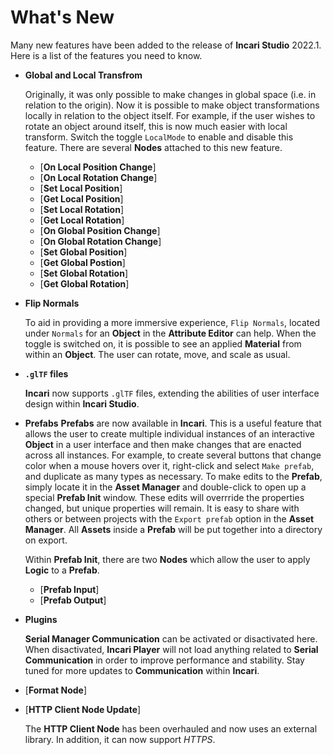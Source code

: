 # What's New

Many new features have been added to the release of **Incari Studio** 2022.1. Here is a list of the features you need to know.

* **Global and Local Transfrom** 

    Originally, it was only possible to make changes in global space (i.e. in relation to the origin). Now it is possible to make object transformations locally in relation to the object itself. For example, if the user wishes to rotate an object around itself, this is now much easier with local transform. Switch the toggle `LocalMode` to enable and disable this feature. There are several **Nodes** attached to this new feature. 

  * [**On Local Position Change**]
  * [**On Local Rotation Change**]
  * [**Set Local Position**]
  * [**Get Local Position**]
  * [**Set Local Rotation**]
  * [**Get Local Rotation**]
  * [**On Global Position Change**]
  * [**On Global Rotation Change**]
  * [**Set Global Position**]
  * [**Get Global Postion**]
  * [**Set Global Rotation**]
  * [**Get Global Rotation**]


* **Flip Normals** 

    To aid in providing a more immersive experience, `Flip Normals`, located under `Normals` for an **Object** in the **Attribute Editor** can help. When the toggle is switched on, it is possible to see an applied **Material** from within an **Object**. The user can rotate, move, and scale as usual. 


* **`.glTF` files**

     **Incari** now supports `.glTF` files, extending the abilities of user interface design within **Incari Studio**. 

<!--
* **Material Editor Update**
  
   The **Material Editor** has seen several additions and changes. These include changes to **Environment**, **Normal Maps**, **Occlusion Maps, and the inclusion of a new **PBR Material** **Extended PBR Material**.

!-->

* **Prefabs**
    **Prefabs** are now available in **Incari**. This is a useful feature that allows the user to create multiple individual instances of an interactive **Object** in a user interface and then make changes that are enacted across all instances. For example, to create several buttons that change color when a mouse hovers over it, right-click and select `Make prefab`, and duplicate as many types as necessary. To make edits to the **Prefab**, simply locate it in the **Asset Manager** and double-click to open up a special **Prefab Init** window. These edits will overrride the properties changed, but unique properties will remain. It is easy to share with others or between projects with the `Export prefab` option in the **Asset Manager**. All **Assets** inside a **Prefab** will be put together into a directory on export. 

    Within **Prefab Init**, there are two **Nodes** which allow the user to apply **Logic** to a **Prefab**.
  * [**Prefab Input**]
  * [**Prefab Output**]



* **Plugins** 
  
    **Serial Manager Communication** can be activated or disactivated here. When disactivated, **Incari Player** will not load anything related to **Serial Communication** in order to improve performance and stability. Stay tuned for more updates to **Communication** within **Incari**.  




* [**Format Node**] 

* [**HTTP Client Node Update**]

    The **HTTP Client Node** has been overhauled and now uses an external library. In addition, it can now support *HTTPS*. 


